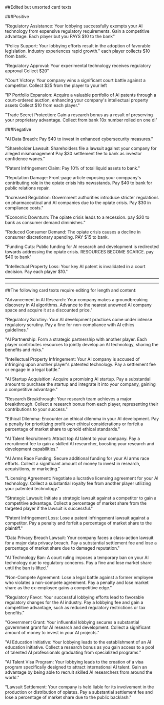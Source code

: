 ##Edited but unsorted card texts

###Positive

  "Regulatory Assistance:
  Your lobbying successfully exempts your AI technology from expensive regulatory requirements.
  Gain a competitive advantage.
  Each player but you PAYS $10 to the bank"

  "Policy Support: Your lobbying efforts result in the adoption of favorable legislation.
  Industry experiences rapid growth."
  each player collects $10 from bank.

  "Regulatory Approval: 
  Your experimental technology receives regulatory approval
  Collect $20"

  "Court Victory: Your company wins a significant court battle against a competitor. 
  Collect $25 from the player to your left

  "IP Portfolio Expansion: 
  Acquire a valuable portfolio of AI patents through a court-ordered auction, enhancing your company's intellectual property assets
  Collect $10 from each player."

  "Trade Secret Protection:
  Gain a research bonus as a result of preserving your proprietary advantage.
  Collect from bank 10x number rolled on one di"

###Negative

  "AI Data Breach: 
  Pay $40 to invest in enhanced cybersecurity measures."
  
  "Shareholder Lawsuit:
  Shareholders file a lawsuit against your company for alleged mismanagement
  Pay $30 settlement fee to bank as investor confidence wanes."

  "Patent Infringement Claim: 
  Pay 10% of total liquid assets to bank."

  "Reputation Damage: 
  Front-page article exposing your comppany's contributing role in the opiate crisis hits newsstands. 
  Pay $40 to bank for public relations repair.

  "Increased Regulation: 
  Government authorities introduce stricter regulations on pharmaceutical and AI companies due to the opiate crisis. 
  Pay $30 in compliance costs."

  "Economic Downturn: 
  The opiate crisis leads to a recession.
  pay $20 to bank as consumer demand diminishes."

  "Reduced Consumer Demand:
  The opiate crisis causes a decline in consumer discretionary spending.
  PAY $15 to bank.

  "Funding Cuts: Public funding for AI research and development is redirected towards addressing the opiate crisis.
  RESOURCES BECOME SCARCE.
  pay $40 to bank"

  "Intellectual Property Loss:
  Your key AI patent is invalidated in a court decision.
  Pay each player $10."


---
---


##The following card texts require editing for length and content:

"Advancement in AI Research: Your company makes a groundbreaking discovery in AI algorithms. Advance to the nearest unowned AI company space and acquire it at a discounted price."

"Regulatory Scrutiny: Your AI development practices come under intense regulatory scrutiny. Pay a fine for non-compliance with AI ethics guidelines."

"AI Partnership: Form a strategic partnership with another player. Each player contributes resources to jointly develop an AI technology, sharing the benefits and risks."

"Intellectual Property Infringement: Your AI company is accused of infringing upon another player's patented technology. Pay a settlement fee or engage in a legal battle."

"AI Startup Acquisition: Acquire a promising AI startup. Pay a substantial amount to purchase the startup and integrate it into your company, gaining a competitive advantage."

"Research Breakthrough: Your research team achieves a major breakthrough. Collect a research bonus from each player, representing their contributions to your success."

"Ethical Dilemma: Encounter an ethical dilemma in your AI development. Pay a penalty for prioritizing profit over ethical considerations or forfeit a percentage of market share to uphold ethical standards."

"AI Talent Recruitment: Attract top AI talent to your company. Pay a recruitment fee to gain a skilled AI researcher, boosting your research and development capabilities."

"AI Arms Race Funding: Secure additional funding for your AI arms race efforts. Collect a significant amount of money to invest in research, acquisitions, or marketing."






"Licensing Agreement: Negotiate a lucrative licensing agreement for your AI technology. Collect a substantial royalty fee from another player utilizing your patented technology."



"Strategic Lawsuit: Initiate a strategic lawsuit against a competitor to gain a competitive advantage. Collect a percentage of market share from the targeted player if the lawsuit is successful."

"Patent Infringement Loss: Lose a patent infringement lawsuit against a competitor. Pay a penalty and forfeit a percentage of market share to the plaintiff."

"Data Privacy Breach Lawsuit: Your company faces a class-action lawsuit for a major data privacy breach. Pay a substantial settlement fee and lose a percentage of market share due to damaged reputation."

"AI Technology Ban: A court ruling imposes a temporary ban on your AI technology due to regulatory concerns. Pay a fine and lose market share until the ban is lifted."



"Non-Compete Agreement: Lose a legal battle against a former employee who violates a non-compete agreement. Pay a penalty and lose market share as the ex-employee gains a competitive edge."


"Regulatory Favor: Your successful lobbying efforts lead to favorable regulatory changes for the AI industry. Pay a lobbying fee and gain a competitive advantage, such as reduced regulatory restrictions or tax benefits."

"Government Grant: Your influential lobbying secures a substantial government grant for AI research and development. Collect a significant amount of money to invest in your AI projects."

"AI Education Initiative: Your lobbying leads to the establishment of an AI education initiative. Collect a research bonus as you gain access to a pool of talented AI professionals graduating from specialized programs."



"AI Talent Visa Program: Your lobbying leads to the creation of a visa program specifically designed to attract international AI talent. Gain an advantage by being able to recruit skilled AI researchers from around the world."



"Lawsuit Settlement: Your company is held liable for its involvement in the production or distribution of opiates. Pay a substantial settlement fee and lose a percentage of market share due to the public backlash."

